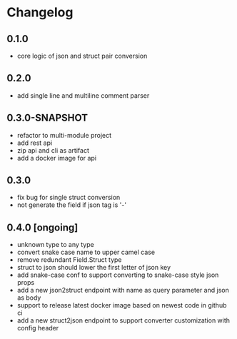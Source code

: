 # Changelog

## 0.1.0
* core logic of json and struct pair conversion

## 0.2.0
* add single line and multiline comment parser

## 0.3.0-SNAPSHOT
* refactor to multi-module project
* add rest api
* zip api and cli as artifact
* add a docker image for api

## 0.3.0
* fix bug for single struct conversion
* not generate the field if json tag is '-'

## 0.4.0 [ongoing]
* unknown type to any type
* convert snake case name to upper camel case
* remove redundant Field.Struct type
* struct to json should lower the first letter of json key
* add snake-case conf to support converting to snake-case style json props
* add a new json2struct endpoint with name as query parameter and json as body
* support to release latest docker image based on newest code in github ci
* add a new struct2json endpoint to support converter customization with config header